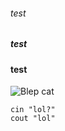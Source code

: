 ###### test
##### test
#### test

![Blep cat](https://i.pinimg.com/originals/ac/e9/3c/ace93c234dfef3c6fae56f60f7d55efe.jpg)

```
cin "lol?"
cout "lol"
```
